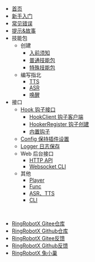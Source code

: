 * [首页](/ "首页 - RingRobotX 灵音")
* [新手入门](docs/guide.md "新手入门 - RingRobotX 灵音")
* [常见错误](docs/common_errors.md "常见错误 - RingRobotX 灵音")
* [提示&故事](docs/tips&stories.md "提示&故事 - RingRobotX 灵音")
* 技能包
  * 创建
    * [入前须知](docs/skill_pack/create/pre-admission_instructions.md "入前须知 - RingRobotX 灵音")
    * [普通技能包](docs/skill_pack/create/general_skill_pack.md "普通技能包 - RingRobotX 灵音")
    * [特殊技能包](docs/skill_pack/create/special_skill_pack.md "特殊技能包 - RingRobotX 灵音")
  * 编写指北
    * [TTS](docs/skill_pack/writing_guidelines/tts.md "首页 - RingRobotX 灵音")
    * [ASR](docs/skill_pack/writing_guidelines/asr.md "ASR - RingRobotX 灵音")
    * [唤醒](docs/skill_pack/writing_guidelines/awakening.md "唤醒 - RingRobotX 灵音")
* 接口
  * [Hook 钩子接口](docs/interface/hook/ "Hook 钩子接口 - RingRobotX 灵音")
    * [HookClient 钩子客户端](docs/interface/hook/hook_client.md "HookClient 钩子客户端 - RingRobotX 灵音")
    * [HookerRegister 钩子创建](docs/interface/hook/hooker_register.md "HookerRegister 钩子创建 - RingRobotX 灵音")
    * [内置钩子](docs/interface/hook/built-in.md "内置钩子 - RingRobotX 灵音")
  * [Config 保持插件设置](docs/interface/config/ "Config 保持插件设置 - RingRobotX 灵音")
  * [Logger 日志保存](docs/interface/logger/ "Logger 日志保存 - RingRobotX 灵音")
  * Web 后台接口
    * [HTTP API](docs/interface/web/http_api.md "HTTP API - RingRobotX 灵音")
    * [Websocket CLI](docs/interface/web/websocket_cli.md "Websocket CLI - RingRobotX 灵音")
  * 其他
    * [Player](docs/interface/other/player.md "Player - RingRobotX 灵音")
    * [Func](docs/interface/other/func.md "Func - RingRobotX 灵音")
    * [ASR、TTS](docs/interface/other/asr&rrs.md "ASR、TTS - RingRobotX 灵音")
    * [CLI](docs/interface/other/cli.md "CLI - RingRobotX 灵音")


<br>

* [RingRobotX Gitee仓库](https://gitee.com/waterflames-team/ring-robot-x/)
* [RingRobotX Github仓库](https://github.com/waterflames-team/ring-robot-x/)
* [RingRobotX Gitee反馈](https://gitee.com/waterflames-team/ring-robot-x/issues)
* [RingRobotX Github反馈](https://github.com/waterflames-team/ring-robot-x/issues)
* [RingRobotX 兔小巢](https://support.qq.com/product/420726)